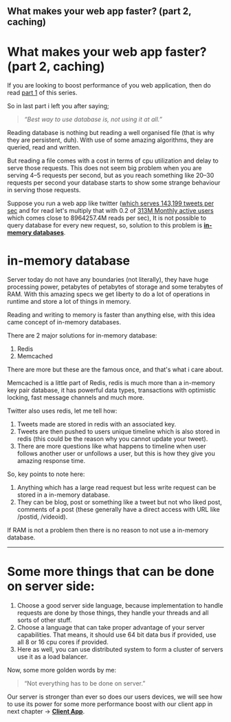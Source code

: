 ## What makes your web app faster? (part 2, caching)

# What makes your web app faster? (part 2, caching)


If you are looking to boost performance of you web application, then do read [part 1](/what-makes-your-web-app-faster-part-1-databases-c3899c402d72) of this series.

So in last part i left you after saying;

> _“Best way to use database is, not using it at all.”_

Reading database is nothing but reading a well organised file (that is why they are persistent, duh). With use of some amazing algorithms, they are queried, read and written.

But reading a file comes with a cost in terms of cpu utilization and delay to serve those requests. This does not seem big problem when you are serving 4–5 requests per second, but as you reach something like 20–30 requests per second your database starts to show some strange behaviour in serving those requests.

Suppose you run a web app like twitter ([which serves 143,199 tweets per sec](https://blog.twitter.com/2013/new-tweets-per-second-record-and-how) and for read let's multiply that with 0.2 of [313M Monthly active users](https://about.twitter.com/) which comes close to 8964257.4M reads per sec), It is not possible to query database for every new request, so, solution to this problem is [**in-memory databases**](https://en.wikipedia.org/wiki/In-memory_database).

# in-memory database

Server today do not have any boundaries (not literally), they have huge processing power, petabytes of petabytes of storage and some terabytes of RAM. With this amazing specs we get liberty to do a lot of operations in runtime and store a lot of things in memory.

Reading and writing to memory is faster than anything else, with this idea came concept of in-memory databases.

There are 2 major solutions for in-memory database:

1.  Redis
2.  Memcached

There are more but these are the famous once, and that's what i care about.

Memcached is a little part of Redis, redis is much more than a in-memory key pair database, it has powerful data types, transactions with optimistic locking, fast message channels and much more.

Twitter also uses redis, let me tell how:

1.  Tweets made are stored in redis with an associated key.
2.  Tweets are then pushed to users unique timeline which is also stored in redis (this could be the reason why you cannot update your tweet).
3.  There are more questions like what happens to timeline when user follows another user or unfollows a user, but this is how they give you amazing response time.

So, key points to note here:

1.  Anything which has a large read request but less write request can be stored in a in-memory database.
2.  They can be blog, post or something like a tweet but not who liked post, comments of a post (these generally have a direct access with URL like /postid, /videoid).

If RAM is not a problem then there is no reason to not use a in-memory database.

* * *

# Some more things that can be done on server side:

1.  Choose a good server side language, because implementation to handle requests are done by those things, they handle your threads and all sorts of other stuff.
2.  Choose a language that can take proper advantage of your server capabilities. That means, it should use 64 bit data bus if provided, use all 8 or 16 cpu cores if provided.
3.  Here as well, you can use distributed system to form a cluster of servers use it as a load balancer.

Now, some more golden words by me:

> “Not everything has to be done on server.”

Our server is stronger than ever so does our users devices, we will see how to use its power for some more performance boost with our client app in next chapter → [**Client App**](/@tejpratap/what-makes-your-web-app-faster-part-3-client-app-4ec0d4fde428).